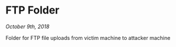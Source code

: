 # FTP Folder
*October 9th, 2018*

Folder for FTP file uploads from victim machine to attacker machine
